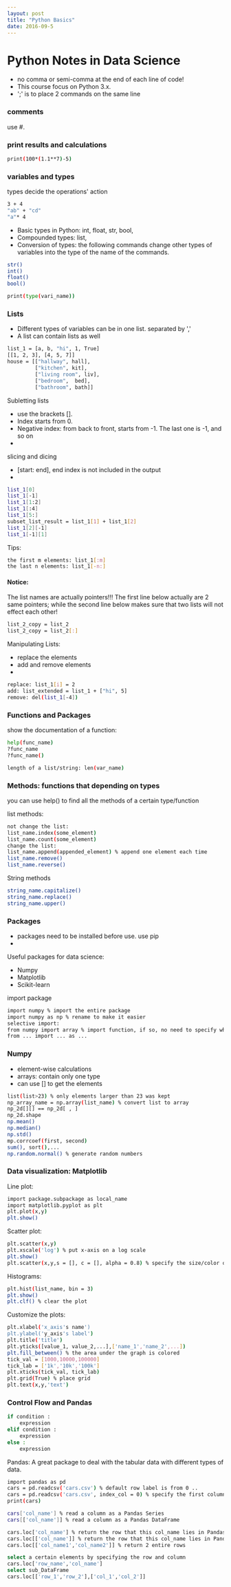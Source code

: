 ```yaml
---
layout: post
title: "Python Basics"
date: 2016-09-5
---
```



# Python Notes in Data Science 

- no comma or semi-comma at the end of each line of code!
- This course focus on Python 3.x.
- ';' is to place 2 commands on the same line

### comments
use #.
### print results and calculations
```sh
print(100*(1.1**7)-5)
```
### variables and types
types decide the operations' action
```sh
3 + 4
"ab" + "cd"
"a"* 4
```
- Basic types in Python: int, float, str, bool, 
- Compounded types: list,
- Conversion of types: the following commands change other types of variables into the type of the name of the commands.

```sh
str()
int()
float()
bool()
```

```sh
print(type(vari_name))
```

### Lists
- Different types of variables can be in one list. separated by ','
- A list can contain lists as well

```sh
list_1 = [a, b, "hi", 1, True]
[[1, 2, 3], [4, 5, 7]]
house = [["hallway", hall],
         ["kitchen", kit],
         ["living room", liv],
         ["bedroom",  bed],
         ["bathroom", bath]]
```
Subletting lists
- use the brackets [].
- Index starts from 0.
- Negative index: from back to front, starts from -1. The last one is -1, and so on
- 
slicing and dicing
- [start: end], end index is not included in the output
- 

```sh
list_1[0]
list_1[-1]
list_1[1:2]
list_1[:4]
list_1[5:]
subset_list_result = list_1[1] + list_1[2]
list_1[2][-1]
list_1[-1][1]
```
Tips:
```sh
the first m elements: list_1[:m]
the last n elements: list_1[-n:]
```

#### Notice: 
The list names are actually pointers!!! The first line below actually are 2 same pointers; while the second line below makes sure that two lists will not effect each other!

```sh
list_2_copy = list_2
list_2_copy = list_2[:]
```


Manipulating Lists:
- replace the elements 
- add and remove elements
- 
```sh
replace: list_1[i] = 2
add: list_extended = list_1 + ["hi", 5]
remove: del(list_1[-4])

```

### Functions and Packages
show the documentation of a function: 
```sh
help(func_name)
?func_name
?func_name()
```
```sh
length of a list/string: len(var_name)
```
### Methods: functions that depending on types

you can use help() to find all the methods of a certain type/function

list methods:
```sh
not change the list:
list_name.index(some_element)
list_name.count(some_element)
change the list:
list_name.append(appended_element) % append one element each time
list_name.remove()
list_name.reverse()
```
String methods
```sh
string_name.capitalize()
string_name.replace()
string_name.upper()
```

### Packages

- packages need to be installed before use. use pip
- 
Useful packages for data science:
- Numpy
- Matplotlib
- Scikit-learn

import package
```sh
import numpy % import the entire package
import numpy as np % rename to make it easier
selective import:
from numpy import array % import function, if so, no need to specify which array() use are using from, so no need to use numpy.array()
from ... import ... as ...
```

### Numpy
- element-wise calculations
- arrays: contain only one type
- can use [] to get the elements
```sh
list(list>23) % only elements larger than 23 was kept
np_array_name = np.array(list_name) % convert list to array
np_2d[][] == np_2d[ , ]
np_2d.shape
np.mean()
np.median()
np.std()
mp.corrcoef(first, second)
sum(), sort(),...
np.random.normal() % generate random numbers
```

### Data visualization: Matplotlib

 Line plot:
```sh
import package.subpackage as local_name
import matplotlib.pyplot as plt
plt.plot(x,y)
plt.show()
```
Scatter plot:
```sh
plt.scatter(x,y)
plt.xscale('log') % put x-axis on a log scale
plt.show()
plt.scatter(x,y,s = [], c = [], alpha = 0.8) % specify the size/color of each data point shown in circles, alpha is the transparant level from 0 to 1
```
Histograms:
```sh
plt.hist(list_name, bin = 3)
plt.show()
plt.clf() % clear the plot
```

Customize the plots:
```sh
plt.xlabel('x_axis's name')
plt.ylabel('y_axis's label')
plt.title('title')
plt.yticks([value_1, value_2,...],['name_1','name_2',...])
plt.fill_between() % the area under the graph is colored
tick_val = [1000,10000,100000]
tick_lab = ['1k','10k','100k']
plt.xticks(tick_val, tick_lab)
plt.grid(True) % place grid
plt.text(x,y,'text')
```
### Control Flow and Pandas
```sh
if condition :
    expression
elif condition :
    expression
else :
    expression
```
Pandas: A great package to deal with the tabular data with different types of data.
```sh
import pandas as pd
cars = pd.readcsv('cars.csv') % default row label is from 0 ..
cars = pd.readcsv('cars.csv', index_col = 0) % specify the first column to be the row label
print(cars)

cars['col_name'] % read a column as a Pandas Series
cars[['col_name']] % read a column as a Pandas DataFrame

cars.loc['col_name'] % return the row that this col_name lies in Pandas Series
cars.loc[['col_name']] % return the row that this col_name lies in Pandas DataFrame
cars.loc[['col_name1','col_name2']] % return 2 entire rows

select a certain elements by specifying the row and column
cars.loc['row_name','col_name']
select sub_DataFrame
cars.loc[['row_1','row_2'],['col_1','col_2']]

```


